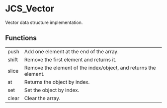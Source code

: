 # JCS_Vector

Vector data structure implementation.


## Functions

<table>
  <tr>
    <td>push</td>
    <td>Add one element at the end of the array.</td>
  </tr>
  <tr>
    <td>shift</td>
    <td>Remove the first element and returns it.</td>
  </tr>
  <tr>
    <td>slice</td>
    <td>Remove the element of the index/object, and returns the element.</td>
  </tr>
  <tr>
    <td>at</td>
    <td>Returns the object by index.</td>
  </tr>
  <tr>
    <td>set</td>
    <td>Set the object by index.</td>
  </tr>
  <tr>
    <td>clear</td>
    <td>Clear the array.</td>
  </tr>
</table>
